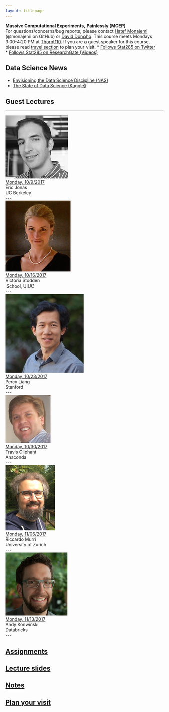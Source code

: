 ```yaml
---
layout: titlepage
---
```



**Massive Computational Experiments, Painlessly (MCEP)**  
For questions/concerns/bug reports, please contact [Hatef Monajemi](http://web.stanford.edu/~monajemi/) (@monajemi on GitHub) or [David Donoho](https://profiles.stanford.edu/david-donoho). This course meets Mondays 3:00-4:20 PM at [Thornt110](https://campus-map.stanford.edu/?srch=Thornt110). If you are a guest speaker for this course, please read [travel section](#plan-your-visit) to plan your visit. 
    * [Follows Stat285 on Twitter](https://twitter.com/stats285?lang=en)  
    * [Follows Stat285 on ResearchGate (Videos)](https://www.researchgate.net/project/Massive-Computational-Experiments-Painlessly)  

## Data Science News
* [Envisioning the Data Science Discipline (NAS)](https://www.nap.edu/read/24886/chapter/1)
* [The State of Data Science (Kaggle)](https://www.kaggle.com/surveys/2017)


## [](#guest_lectures) Guest Lectures
---
<div class="speaker-wrap">
<div class="speakerphoto">
<img src="assets/img/EricJonas.png">
</div>
<div class="card">
<a class="talkdate" href="./jonas_lecture"> Monday, 10/9/2017</a> <br>
<span class="speaker">Eric Jonas</span> <br>
<span class="speakerposition">UC Berkeley</span>
</div>
</div>
---
<div class="speaker-wrap">
    <div class="speakerphoto">
    <img src="assets/img/vcs.jpg">
    </div>
    <div class="card">
        <a class="talkdate" href="./vcs_lecture"> Monday, 10/16/2017</a> <br>
        <span class="speaker">Victoria Stodden</span> <br>
        <span class="speakerposition">iSchool, UIUC</span>
    </div>
</div>
---
<div class="speaker-wrap">
    <div class="speakerphoto">
    <img src="assets/img/Percy_liang.jpg">
    </div>
    <div class="card">
        <a class="talkdate" href="./percy_lecture"> Monday, 10/23/2017</a> <br>
        <span class="speaker">Percy Liang</span> <br>
        <span class="speakerposition">Stanford</span>
    </div>
</div>
---

<div class="speaker-wrap">
    <div class="speakerphoto">
    <img src="assets/img/travis_oliphant.jpg">
    </div>
    <div class="card">
        <a class="talkdate" href="./travis_lecture"> Monday, 10/30/2017</a> <br>
        <span class="speaker">Travis Oliphant</span> <br>
        <span class="speakerposition">Anaconda</span>
    </div>
</div>
---
<div class="speaker-wrap">
<div class="speakerphoto">
<img src="assets/img/riccardo_murri.jpg">
</div>
<div class="card">
<a class="talkdate" href="./murri_lecture"> Monday, 11/06/2017</a> <br>
<span class="speaker">Riccardo Murri</span> <br>
<span class="speakerposition">University of Zurich</span>
</div>
</div>
---
<div class="speaker-wrap">
<div class="speakerphoto">
<img src="assets/img/Andy_konwinski.png">
</div>
<div class="card">
<a class="talkdate" href="./konwinski_lecture"> Monday, 11/13/2017</a> <br>
<span class="speaker">Andy Konwinski</span> <br>
<span class="speakerposition">Databricks</span>
</div>
</div>
---




## [Assignments](assignments)
## [Lecture slides](lecture_slides)
## [Notes](notes)
## [Plan your visit](speaker_visit)




